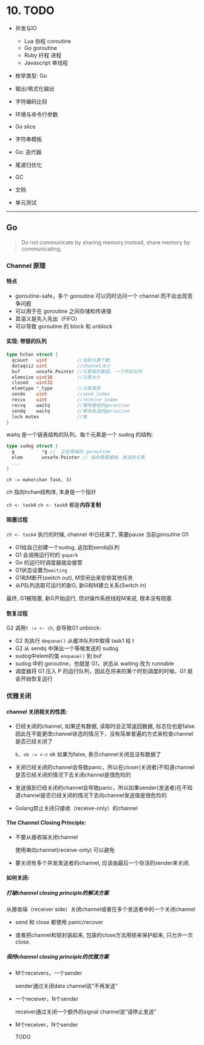 # 10. TODO

* 并发与IO
  * Lua 协程 coroutine
  * Go goroutine
  * Ruby 纤程 进程
  * Javascript 单线程

* 枚举类型: Go

* 输出/格式化输出

* 字符编码比较

* 环境与命令行参数

* Go slice

* 字符串模板

* Go: 迭代器

* 尾递归优化

* GC

* 文档

* 单元测试

---

## Go

> Do not communicate by sharing memory;instead, share memory by communicating.

### Channel 原理

#### 特点

* goroutine-safe，多个 goroutine 可以同时访问一个 channel 而不会出现竞争问题
* 可以用于在 goroutine 之间存储和传递值
* 其语义是先入先出（FIFO）
* 可以导致 goroutine 的 block 和 unblock

#### 实现: 带锁的队列

```go
type hchan struct {
  qcount   uint           //当前元素个数
  dataqsiz uint           //channel大小
  buf      unsafe.Pointer //元素指针数组, 一个环形队列
  elemsize uint16         //元素大小
  closed   uint32
  elemtype *_type         //元素类型
  sendx    uint           //send index
  recvx    uint           //receive index
  recvq    waitq          //等待接收的goroutine
  sendq    waitq          //等待发送的goroutine
  lock mutex              //锁
}
```

waitq 是一个链表结构的队列，每个元素是一个 sudog 的结构:

```go
type sudog struct {
  g          *g //  正在等候的 goroutine
  elem       unsafe.Pointer // 指向需要接收、发送的元素
  ...
}
```

`ch := make(chan Task, 3)`

ch 指向hchan结构体, 本身是一个指针

`ch <- task0` `ch <- task0` 都是**内存复制**

#### 阻塞过程

`ch <- task4` 执行的时候, channel 中已经满了, 需要pause 当前goroutine G1:

* G1给自己创建一个sudog, 追加到sendq队列
* G1 会调用运行时的 `gopark`
* Go 的运行时调度器就会接管
* G1状态设置为`waiting`
* G1和M断开(switch out), M空闲出来安排其他任务
* 从P队列选取可运行的新G, 新G和M建立关系(Switch in)

 最终, G1被阻塞, 新G开始运行, 但对操作系统线程M来说, 根本没有阻塞.

#### 恢复过程

G2 调用`t := <- ch`, 会导致G1 unblock:

* G2 先执行 `dequeue()` 从缓冲队列中取得 task1 给 t
* G2 从 sendq 中弹出一个等候发送的 sudog
* sudog中elem的值 `enqueue()` 到 buf
* sudog 中的 goroutine，也就是 G1，状态从 waiting 改为 runnable
* 调度器将 G1 压入 P 的运行队列，因此在将来的某个时刻调度的时候，G1 就会开始恢复运行

### 优雅关闭

#### channel 关闭相关的性质:

* 已经关闭的channel, 如果还有数据, 读取时会正常返回数据, 标志位也是false. 因此在不能更改channel状态的情况下，没有简单普遍的方式来检查channel是否已经关闭了

  `b, ok := <-c` ok 如果为false, 表示channel关闭且没有数据了

* 关闭已经关闭的channel会导致panic，所以在closer(关闭者)不知道channel是否已经关闭的情况下去关闭channel是很危险的

* 发送值到已经关闭的channel会导致panic，所以如果sender(发送者)在不知道channel是否已经关闭的情况下去向channel发送值是很危险的

* Golang禁止关闭只接收（receive-only）的channel

#### The Channel Closing Principle:

* 不要从接收端关闭channel

  使用单向channel(receive-only) 可以避免

* 要关闭有多个并发发送者的channel, 应该由最后一个存活的sender来关闭.

#### 如何关闭:

##### 打破channel closing principle的解决方案

从接收端（receiver side）关闭channel或者在多个发送者中的一个关闭channel

* send 和 close 都使用 panic/recover

* 或者把channel和锁封装起来, 包装的close方法用锁来保护起来, 只允许一次close.

##### 保持channel closing principle的优雅方案

* M个receivers，一个sender

  sender通过关闭data channel说“不再发送”

* 一个receiver，N个sender 

  receiver通过关闭一个额外的signal channel说“请停止发送”

* M个receiver，N个sender

  TODO
